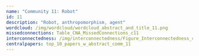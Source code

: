 ```yaml
---
name: "Community 11: Robot"
id: 11
description: "Robot, anthropomorphism, agent"
wordcloud: /img/wordcloud/wordcloud_abstract_and_title_11.png
missedconnections: Table_CNA_MissedConnections_c11
interconnectedness: /img/interconnectedness/Figure_Interconnectedness_c11.png
centralpapers: top_10_papers_w_abstract_comm_11
---
```

